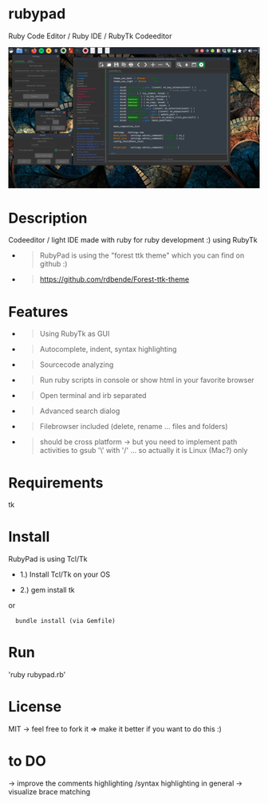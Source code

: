 # rubypad
Ruby Code Editor / Ruby IDE / RubyTk Codeeditor

![alt text](https://github.com/morten1982/rubypad/blob/master/images/rubypad-run.png)

# Description
Codeeditor / light IDE made with ruby for ruby development :) 
using RubyTk

- > RubyPad is using the "forest ttk theme" which you can find on github :)

- > https://github.com/rdbende/Forest-ttk-theme

# Features
- > Using RubyTk as GUI
- > Autocomplete, indent, syntax highlighting
- > Sourcecode analyzing
- > Run ruby scripts in console or show html in your favorite browser 
- > Open terminal and irb separated
- > Advanced search dialog 
- > Filebrowser included (delete, rename ... files and folders)

- > should be cross platform  -> but you need to implement path activities
    to gsub '\\' with '/' ... so actually it is Linux (Mac?) only

# Requirements
tk

# Install
RubyPad is using Tcl/Tk 

- 1.) Install Tcl/Tk on your OS
 
- 2.) gem install tk

or

      bundle install (via Gemfile)
 
# Run
'ruby rubypad.rb'

# License
MIT -> feel free to fork it => make it better if you want to do this :)

# to DO
-> improve the comments highlighting /syntax highlighting in general
-> visualize brace matching
